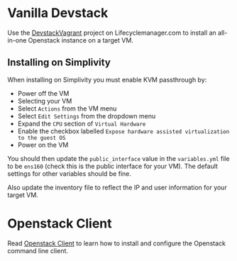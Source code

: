# Vanilla Devstack

Use the [DevstackVagrant](http://git.lifecyclemanager.com/environments/devstackvagrant) project on Lifecyclemanager.com to install an all-in-one Openstack instance on a target VM.

## Installing on Simplivity 

When installing on Simplivity you must enable KVM passthrough by:
* Power off the VM
* Selecting your VM
* Select `Actions` from the VM menu
* Select `Edit Settings` from the dropdown menu
* Expand the `CPU` section of `Virtual Hardware`
* Enable the checkbox labelled `Expose hardware assisted virtualization to the guest OS`
* Power on the VM

You should then update the `public_interface` value in the `variables.yml` file to be `ens160` (check this is the public interface for your VM). The default settings for other variables should be fine. 

Also update the inventory file to reflect the IP and user information for your target VM.

# Openstack Client

Read [Openstack Client](Openstack_Client.md) to learn how to install and configure the Openstack command line client.

